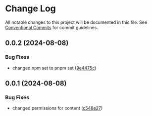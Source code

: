# Change Log

All notable changes to this project will be documented in this file.
See [Conventional Commits](https://conventionalcommits.org) for commit guidelines.

## 0.0.2 (2024-08-08)


### Bug Fixes

* changed npm set to pnpm set ([9e4475c](https://github.com/1stcathays/ui-devkit/commit/9e4475c78667b2d21e4cb6d6d171b22d290c3b51))





## 0.0.1 (2024-08-08)


### Bug Fixes

* changed permissions for content ([c548e27](https://github.com/1stcathays/ui-devkit/commit/c548e275be7a3ea3249c6f205b9b98734c20115e))

